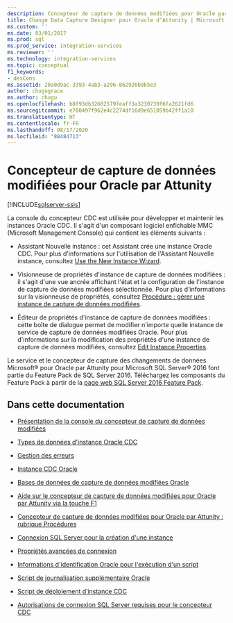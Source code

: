 ```yaml
---
description: Concepteur de capture de données modifiées pour Oracle par Attunity
title: Change Data Capture Designer pour Oracle d’Attunity | Microsoft Docs
ms.custom: ''
ms.date: 03/01/2017
ms.prod: sql
ms.prod_service: integration-services
ms.reviewer: ''
ms.technology: integration-services
ms.topic: conceptual
f1_keywords:
- desCons
ms.assetid: 20a0d9ac-3393-4ab3-a296-862926b9b5e3
author: chugugrace
ms.author: chugu
ms.openlocfilehash: b8f93db32602579feaff3a3230739f6fa2621fd6
ms.sourcegitcommit: e700497f962e4c2274df16d9e651059b42ff1a10
ms.translationtype: HT
ms.contentlocale: fr-FR
ms.lasthandoff: 08/17/2020
ms.locfileid: "88484713"
---
```

# <a name="change-data-capture-designer-for-oracle-by-attunity"></a>Concepteur de capture de données modifiées pour Oracle par Attunity

[!INCLUDE[sqlserver-ssis](../../includes/applies-to-version/sqlserver-ssis.md)]


  La console du concepteur CDC est utilisée pour développer et maintenir les instances Oracle CDC. Il s'agit d'un composant logiciel enfichable MMC (Microsoft Management Console) qui contient les éléments suivants :  
  
-   Assistant Nouvelle instance : cet Assistant crée une instance Oracle CDC. Pour plus d'informations sur l'utilisation de l'Assistant Nouvelle instance, consultez [Use the New Instance Wizard](../../integration-services/change-data-capture/use-the-new-instance-wizard.md).  
  
-   Visionneuse de propriétés d'instance de capture de données modifiées : il s'agit d'une vue ancrée affichant l'état et la configuration de l'instance de capture de données modifiées sélectionnée. Pour plus d’informations sur la visionneuse de propriétés, consultez [Procédure : gérer une instance de capture de données modifiées](../../integration-services/change-data-capture/how-to-manage-a-cdc-instance.md).  
  
-   Éditeur de propriétés d'instance de capture de données modifiées : cette boîte de dialogue permet de modifier n'importe quelle instance de service de capture de données modifiées Oracle. Pour plus d'informations sur la modification des propriétés d'une instance de capture de données modifiées, consultez [Edit Instance Properties](../../integration-services/change-data-capture/edit-instance-properties.md).  
  
 Le service et le concepteur de capture des changements de données Microsoft® pour Oracle par Attunity pour Microsoft SQL Server® 2016 font partie du Feature Pack de SQL Server 2016. Téléchargez les composants du Feature Pack à partir de la [page web SQL Server 2016 Feature Pack](https://go.microsoft.com/fwlink/?LinkId=746297).  
  
## <a name="in-this-documentation"></a>Dans cette documentation  
  
-   [Présentation de la console du concepteur de capture de données modifiées](../../integration-services/change-data-capture/the-cdc-designer-console-introduction.md)  
  
-   [Types de données d'instance Oracle CDC](../../integration-services/change-data-capture/oracle-cdc-instance-data-types.md)  
  
-   [Gestion des erreurs](../../integration-services/change-data-capture/error-handling.md)  
  
-   [Instance CDC Oracle](../../integration-services/change-data-capture/the-oracle-cdc-instance.md)  
  
-   [Bases de données de capture de données modifiées Oracle](../../integration-services/change-data-capture/the-oracle-cdc-databases.md)  
  
-   [Aide sur le concepteur de capture de données modifiées pour Oracle par Attunity via la touche F1](../../integration-services/change-data-capture/change-data-capture-designer-for-oracle-by-attunity-f1-help-reference.md)  
  
-   [Concepteur de capture de données modifiées pour Oracle par Attunity : rubrique Procédures](../../integration-services/change-data-capture/change-data-capture-designer-for-oracle-by-attunity-how-to-guide.md)  
  
-   [Connexion SQL Server pour la création d'une instance](../../integration-services/change-data-capture/sql-server-connection-for-instance-creation.md)  
  
-   [Propriétés avancées de connexion](../../integration-services/change-data-capture/advanced-connection-properties.md)  
  
-   [Informations d'identification Oracle pour l'exécution d'un script](../../integration-services/change-data-capture/oracle-credentials-for-running-script.md)  
  
-   [Script de journalisation supplémentaire Oracle](../../integration-services/change-data-capture/oracle-supplemental-logging-script.md)  
  
-   [Script de déploiement d’instance CDC](../../integration-services/change-data-capture/cdc-instance-deployment-script.md)  
  
-   [Autorisations de connexion SQL Server requises pour le concepteur CDC](../../integration-services/change-data-capture/sql-server-connection-required-permissions-for-the-cdc-designer.md)  
  
  
